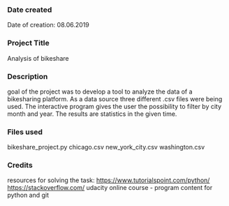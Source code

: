 ### Date created
Date of creation: 08.06.2019

### Project Title
Analysis of bikeshare

### Description
goal of the project was to develop a tool to analyze the data of a bikesharing platform. As a data source three different .csv files were being used. The interactive program gives the user the possibility to filter by city month and year. The results are statistics in the given time.

### Files used
bikeshare_project.py
chicago.csv
new_york_city.csv
washington.csv

### Credits
resources for solving the task:
https://www.tutorialspoint.com/python/
https://stackoverflow.com/
udacity online course - program content for python and git
